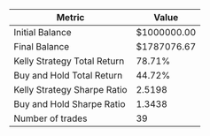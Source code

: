 | Metric | Value |
| --- | --- |
| Initial Balance | $1000000.00 |
| Final Balance | $1787076.67 |
| Kelly Strategy Total Return | 78.71% |
| Buy and Hold Total Return | 44.72% |
| Kelly Strategy Sharpe Ratio | 2.5198 |
| Buy and Hold Sharpe Ratio | 1.3438 |
| Number of trades | 39 |
